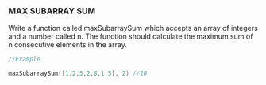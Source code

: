 ### MAX SUBARRAY SUM

<p> Write a function called maxSubarraySum which accepts an array of integers and a number called n. The function should calculate the maximum sum of n consecutive elements in the array.

```go
//Example 

maxSubarraySum([1,2,5,2,8,1,5], 2) //10
```